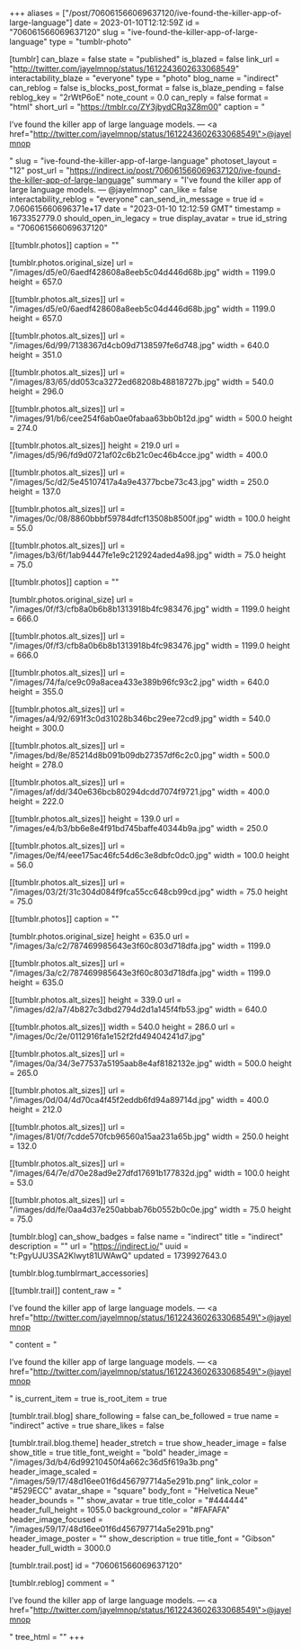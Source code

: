 +++
aliases = ["/post/706061566069637120/ive-found-the-killer-app-of-large-language"]
date = 2023-01-10T12:12:59Z
id = "706061566069637120"
slug = "ive-found-the-killer-app-of-large-language"
type = "tumblr-photo"

[tumblr]
can_blaze = false
state = "published"
is_blazed = false
link_url = "http://twitter.com/jayelmnop/status/1612243602633068549"
interactability_blaze = "everyone"
type = "photo"
blog_name = "indirect"
can_reblog = false
is_blocks_post_format = false
is_blaze_pending = false
reblog_key = "2rWtP6oE"
note_count = 0.0
can_reply = false
format = "html"
short_url = "https://tmblr.co/ZY3jbydCRq3Z8m00"
caption = "<p>I&rsquo;ve found the killer app of large language models. — <a href=\"http://twitter.com/jayelmnop/status/1612243602633068549\">@jayelmnop</a></p>"
slug = "ive-found-the-killer-app-of-large-language"
photoset_layout = "12"
post_url = "https://indirect.io/post/706061566069637120/ive-found-the-killer-app-of-large-language"
summary = "I've found the killer app of large language models. — @jayelmnop"
can_like = false
interactability_reblog = "everyone"
can_send_in_message = true
id = 7.060615660696371e+17
date = "2023-01-10 12:12:59 GMT"
timestamp = 1673352779.0
should_open_in_legacy = true
display_avatar = true
id_string = "706061566069637120"

[[tumblr.photos]]
caption = ""

[tumblr.photos.original_size]
url = "/images/d5/e0/6aedf428608a8eeb5c04d446d68b.jpg"
width = 1199.0
height = 657.0

[[tumblr.photos.alt_sizes]]
url = "/images/d5/e0/6aedf428608a8eeb5c04d446d68b.jpg"
width = 1199.0
height = 657.0

[[tumblr.photos.alt_sizes]]
url = "/images/6d/99/7138367d4cb09d7138597fe6d748.jpg"
width = 640.0
height = 351.0

[[tumblr.photos.alt_sizes]]
url = "/images/83/65/dd053ca3272ed68208b48818727b.jpg"
width = 540.0
height = 296.0

[[tumblr.photos.alt_sizes]]
url = "/images/91/b6/cee254f6ab0ae0fabaa63bb0b12d.jpg"
width = 500.0
height = 274.0

[[tumblr.photos.alt_sizes]]
height = 219.0
url = "/images/d5/96/fd9d0721af02c6b21c0ec46b4cce.jpg"
width = 400.0

[[tumblr.photos.alt_sizes]]
url = "/images/5c/d2/5e45107417a4a9e4377bcbe73c43.jpg"
width = 250.0
height = 137.0

[[tumblr.photos.alt_sizes]]
url = "/images/0c/08/8860bbbf59784dfcf13508b8500f.jpg"
width = 100.0
height = 55.0

[[tumblr.photos.alt_sizes]]
url = "/images/b3/6f/1ab94447fe1e9c212924aded4a98.jpg"
width = 75.0
height = 75.0

[[tumblr.photos]]
caption = ""

[tumblr.photos.original_size]
url = "/images/0f/f3/cfb8a0b6b8b1313918b4fc983476.jpg"
width = 1199.0
height = 666.0

[[tumblr.photos.alt_sizes]]
url = "/images/0f/f3/cfb8a0b6b8b1313918b4fc983476.jpg"
width = 1199.0
height = 666.0

[[tumblr.photos.alt_sizes]]
url = "/images/74/fa/ce9c09a8acea433e389b96fc93c2.jpg"
width = 640.0
height = 355.0

[[tumblr.photos.alt_sizes]]
url = "/images/a4/92/691f3c0d31028b346bc29ee72cd9.jpg"
width = 540.0
height = 300.0

[[tumblr.photos.alt_sizes]]
url = "/images/bd/8e/85214d8b091b09db27357df6c2c0.jpg"
width = 500.0
height = 278.0

[[tumblr.photos.alt_sizes]]
url = "/images/af/dd/340e636bcb80294dcdd7074f9721.jpg"
width = 400.0
height = 222.0

[[tumblr.photos.alt_sizes]]
height = 139.0
url = "/images/e4/b3/bb6e8e4f91bd745baffe40344b9a.jpg"
width = 250.0

[[tumblr.photos.alt_sizes]]
url = "/images/0e/f4/eee175ac46fc54d6c3e8dbfc0dc0.jpg"
width = 100.0
height = 56.0

[[tumblr.photos.alt_sizes]]
url = "/images/03/2f/31c304d084f9fca55cc648cb99cd.jpg"
width = 75.0
height = 75.0

[[tumblr.photos]]
caption = ""

[tumblr.photos.original_size]
height = 635.0
url = "/images/3a/c2/787469985643e3f60c803d718dfa.jpg"
width = 1199.0

[[tumblr.photos.alt_sizes]]
url = "/images/3a/c2/787469985643e3f60c803d718dfa.jpg"
width = 1199.0
height = 635.0

[[tumblr.photos.alt_sizes]]
height = 339.0
url = "/images/d2/a7/4b827c3dbd2794d2d1a145f4fb53.jpg"
width = 640.0

[[tumblr.photos.alt_sizes]]
width = 540.0
height = 286.0
url = "/images/0c/2e/0112916fa1e152f2fd49404241d7.jpg"

[[tumblr.photos.alt_sizes]]
url = "/images/0a/34/3e77537a5195aab8e4af8182132e.jpg"
width = 500.0
height = 265.0

[[tumblr.photos.alt_sizes]]
url = "/images/0d/04/4d70ca4f45f2eddb6fd94a89714d.jpg"
width = 400.0
height = 212.0

[[tumblr.photos.alt_sizes]]
url = "/images/81/0f/7cdde570fcb96560a15aa231a65b.jpg"
width = 250.0
height = 132.0

[[tumblr.photos.alt_sizes]]
url = "/images/64/7e/d70e28ad9e27dfd17691b177832d.jpg"
width = 100.0
height = 53.0

[[tumblr.photos.alt_sizes]]
url = "/images/dd/fe/0aa4d37e250abbab76b0552b0c0e.jpg"
width = 75.0
height = 75.0

[tumblr.blog]
can_show_badges = false
name = "indirect"
title = "indirect"
description = ""
url = "https://indirect.io/"
uuid = "t:PgyUJU3SA2Klwyt81UWAwQ"
updated = 1739927643.0

[tumblr.blog.tumblrmart_accessories]

[[tumblr.trail]]
content_raw = "<p>I’ve found the killer app of large language models. — <a href=\"http://twitter.com/jayelmnop/status/1612243602633068549\">@jayelmnop</a></p>"
content = "<p>I&rsquo;ve found the killer app of large language models. &mdash; <a href=\"http://twitter.com/jayelmnop/status/1612243602633068549\">@jayelmnop</a></p>"
is_current_item = true
is_root_item = true

[tumblr.trail.blog]
share_following = false
can_be_followed = true
name = "indirect"
active = true
share_likes = false

[tumblr.trail.blog.theme]
header_stretch = true
show_header_image = false
show_title = true
title_font_weight = "bold"
header_image = "/images/3d/b4/6d99210450f4a662c36d5f619a3b.png"
header_image_scaled = "/images/59/17/48d16ee01f6d456797714a5e291b.png"
link_color = "#529ECC"
avatar_shape = "square"
body_font = "Helvetica Neue"
header_bounds = ""
show_avatar = true
title_color = "#444444"
header_full_height = 1055.0
background_color = "#FAFAFA"
header_image_focused = "/images/59/17/48d16ee01f6d456797714a5e291b.png"
header_image_poster = ""
show_description = true
title_font = "Gibson"
header_full_width = 3000.0

[tumblr.trail.post]
id = "706061566069637120"

[tumblr.reblog]
comment = "<p>I’ve found the killer app of large language models. — <a href=\"http://twitter.com/jayelmnop/status/1612243602633068549\">@jayelmnop</a></p>"
tree_html = ""
+++
